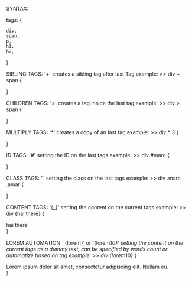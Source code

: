 

SYNTAX:

tags:   {

    div,
    span,
    p,
    h1,
    h2,
    
}

SIBLING TAGS: '+'
creates a sibling tag after last Tag
example:
    >> div + span
{
    <div>
     </div>
     <span>
     </span>
     
}

CHILDREN TAGS: '>'
creates a tag inside the last tag
example:
    >> div > span
{
    <div>
     <span>
     </span>
     </div>
     
}

MULTIPLY TAGS: '*'
creates a copy of an last tag
example:
    >> div * 3
{
    <div>
     </div>
     <div>
     </div>
     <div>
     </div>
     
}

ID TAGS: '#'
setting the ID on the last tags
example:
    >> div #marc
{
    <div id='marc'>
     </div>
}

CLASS TAGS: '.'
setting the class on the last tags
example:
    >> div .marc .amar
{
    <div class='marc amar'>
     </div>
}

CONTENT TAGS: '{_}'
setting the content on the current tags
example:
    >> div {hai there}
{
    <div>
        hai there
     </div>
}

LOREM AUTOMATION: '{lorem}' or '{lorem*10}'
setting the content on the current tags as a dummy text,
can be specified by words count or automatize based on tag
example:
    >> div {lorem*10}
{
    <div>
        Lorem ipsum dolor sit amet, consectetur adipiscing elit. Nullam eu.
     </div>
}

